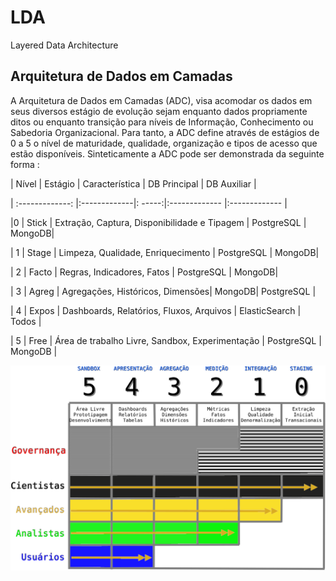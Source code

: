 # LDA
Layered Data Architecture

## Arquitetura de Dados em Camadas

A Arquitetura de Dados em Camadas (ADC), visa acomodar os dados em seus diversos estágio de evolução sejam enquanto dados propriamente ditos ou enquanto transição para níveis de Informação, Conhecimento ou Sabedoria Organizacional.
Para tanto, a ADC define através de estágios de 0 a 5 o nível de maturidade, qualidade, organização e tipos de acesso que estão disponíveis.
Sinteticamente a ADC pode ser demonstrada da seguinte forma :


|   Nível   |   Estágio     |   Característica  |   DB Principal    |   DB Auxiliar |

| :-------------: |:-------------|: -----:|:------------- |:------------- |

|0  | Stick    | Extração, Captura, Disponibilidade e Tipagem | PostgreSQL | MongoDB|

| 1 | Stage    |  Limpeza, Qualidade, Enriquecimento | PostgreSQL | MongoDB|

| 2 | Facto      |    Regras, Indicadores, Fatos | PostgreSQL | MongoDB|

| 3 | Agreg     |   Agregações, Históricos, Dimensões| MongoDB| PostgreSQL |

| 4 | Expos  |    Dashboards, Relatórios, Fluxos, Arquivos  | ElasticSearch | Todos |

| 5 | Free      |   Área de trabalho Livre, Sandbox, Experimentação |  PostgreSQL | MongoDB |





![LDA Big Picture](/images/DataLayers-2.png?raw=true "LDA Big Picture")
